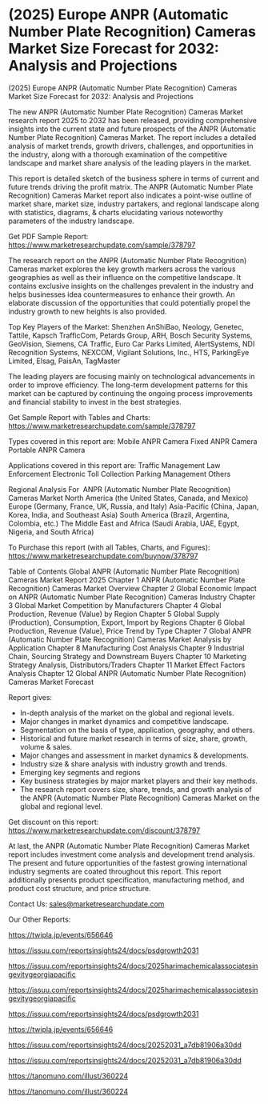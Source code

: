 # (2025) Europe ANPR (Automatic Number Plate Recognition) Cameras Market Size Forecast for 2032: Analysis and Projections

(2025) Europe ANPR (Automatic Number Plate Recognition) Cameras Market Size Forecast for 2032: Analysis and Projections

The new ANPR (Automatic Number Plate Recognition) Cameras Market research report 2025 to 2032 has been released, providing comprehensive insights into the current state and future prospects of the ANPR (Automatic Number Plate Recognition) Cameras Market. The report includes a detailed analysis of market trends, growth drivers, challenges, and opportunities in the industry, along with a thorough examination of the competitive landscape and market share analysis of the leading players in the market.

This report is detailed sketch of the business sphere in terms of current and future trends driving the profit matrix. The ANPR (Automatic Number Plate Recognition) Cameras Market report also indicates a point-wise outline of market share, market size, industry partakers, and regional landscape along with statistics, diagrams, & charts elucidating various noteworthy parameters of the industry landscape.

Get PDF Sample Report: https://www.marketresearchupdate.com/sample/378797

The research report on the ANPR (Automatic Number Plate Recognition) Cameras market explores the key growth markers across the various geographies as well as their influence on the competitive landscape. It contains exclusive insights on the challenges prevalent in the industry and helps businesses idea countermeasures to enhance their growth. An elaborate discussion of the opportunities that could potentially propel the industry growth to new heights is also provided.

Top Key Players of the Market:
Shenzhen AnShiBao, Neology, Genetec, Tattile, Kapsch TrafficCom, Petards Group, ARH, Bosch Security Systems, GeoVision, Siemens, CA Traffic, Euro Car Parks Limited, AlertSystems, NDI Recognition Systems, NEXCOM, Vigilant Solutions, Inc., HTS, ParkingEye Limited, Elsag, PaisAn, TagMaster


The leading players are focusing mainly on technological advancements in order to improve efficiency. The long-term development patterns for this market can be captured by continuing the ongoing process improvements and financial stability to invest in the best strategies.

Get Sample Report with Tables and Charts: https://www.marketresearchupdate.com/sample/378797

Types covered in this report are:
Mobile ANPR Camera
Fixed ANPR Camera
Portable ANPR Camera


Applications covered in this report are:
Traffic Management
Law Enforcement
Electronic Toll Collection
Parking Management
Others


Regional Analysis For  ANPR (Automatic Number Plate Recognition) Cameras Market
North America (the United States, Canada, and Mexico)
Europe (Germany, France, UK, Russia, and Italy)
Asia-Pacific (China, Japan, Korea, India, and Southeast Asia)
South America (Brazil, Argentina, Colombia, etc.)
The Middle East and Africa (Saudi Arabia, UAE, Egypt, Nigeria, and South Africa)

To Purchase this report (with all Tables, Charts, and Figures): https://www.marketresearchupdate.com/buynow/378797

Table of Contents
Global ANPR (Automatic Number Plate Recognition) Cameras Market Report 2025
Chapter 1 ANPR (Automatic Number Plate Recognition) Cameras Market Overview
Chapter 2 Global Economic Impact on ANPR (Automatic Number Plate Recognition) Cameras Industry
Chapter 3 Global Market Competition by Manufacturers
Chapter 4 Global Production, Revenue (Value) by Region
Chapter 5 Global Supply (Production), Consumption, Export, Import by Regions
Chapter 6 Global Production, Revenue (Value), Price Trend by Type
Chapter 7 Global ANPR (Automatic Number Plate Recognition) Cameras Market Analysis by Application
Chapter 8 Manufacturing Cost Analysis
Chapter 9 Industrial Chain, Sourcing Strategy and Downstream Buyers
Chapter 10 Marketing Strategy Analysis, Distributors/Traders
Chapter 11 Market Effect Factors Analysis
Chapter 12 Global ANPR (Automatic Number Plate Recognition) Cameras Market Forecast

Report gives:

- In-depth analysis of the market on the global and regional levels.
- Major changes in market dynamics and competitive landscape.
- Segmentation on the basis of type, application, geography, and others.
- Historical and future market research in terms of size, share, growth, volume & sales.
- Major changes and assessment in market dynamics & developments.
- Industry size & share analysis with industry growth and trends.
- Emerging key segments and regions
- Key business strategies by major market players and their key methods.
- The research report covers size, share, trends, and growth analysis of the ANPR (Automatic Number Plate Recognition) Cameras Market on the global and regional level.

Get discount on this report: https://www.marketresearchupdate.com/discount/378797

At last, the ANPR (Automatic Number Plate Recognition) Cameras Market report includes investment come analysis and development trend analysis. The present and future opportunities of the fastest growing international industry segments are coated throughout this report. This report additionally presents product specification, manufacturing method, and product cost structure, and price structure.

Contact Us:
sales@marketresearchupdate.com

Our Other Reports:

https://twipla.jp/events/656646

https://issuu.com/reportsinsights24/docs/psdgrowth2031

https://issuu.com/reportsinsights24/docs/2025harimachemicalassociatesingevitygeorgiapacific

https://issuu.com/reportsinsights24/docs/2025harimachemicalassociatesingevitygeorgiapacific

https://issuu.com/reportsinsights24/docs/psdgrowth2031

https://twipla.jp/events/656646

https://issuu.com/reportsinsights24/docs/20252031_a7db81906a30dd

https://issuu.com/reportsinsights24/docs/20252031_a7db81906a30dd

https://tanomuno.com/illust/360224

https://tanomuno.com/illust/360224
